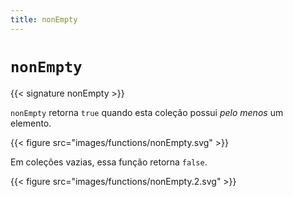 ```yaml
---
title: nonEmpty
---
```


# `nonEmpty`

{{< signature nonEmpty >}}

`nonEmpty` retorna `true` quando esta coleção possui _pelo menos_ um elemento.

{{< figure src="images/functions/nonEmpty.svg" >}}

Em coleções vazias, essa função retorna `false`.

{{< figure src="images/functions/nonEmpty.2.svg" >}}

